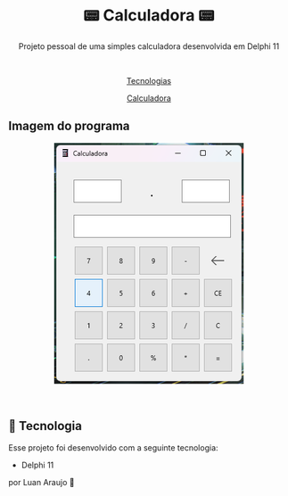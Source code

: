 <h1 align="center"> 📟 Calculadora 📟 </h1>

<p align="center"> Projeto pessoal de uma simples calculadora desenvolvida em Delphi 11</p>
<br/>

<p align="center">
  <a href="#-tecnologias">Tecnologias</a>
</p>
<p align="center">
  <a href="https://we.tl/t-yJwgZWzeTz">Calculadora</a>
</p>

## Imagem do programa

<p align="center">
  <img alt="Web" src="assets/calc.png">
</p>

<br>

## 🚀 Tecnologia

Esse projeto foi desenvolvido com a seguinte tecnologia:

- Delphi 11

por Luan Araujo :wave:
